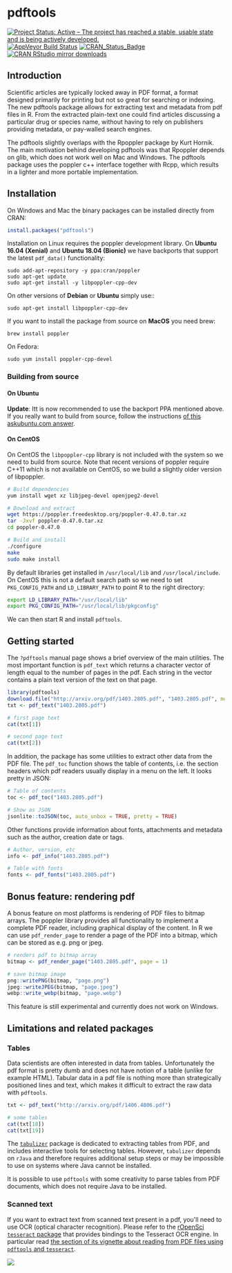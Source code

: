 # pdftools

[![Project Status: Active – The project has reached a stable, usable state and is being actively developed.](http://www.repostatus.org/badges/latest/active.svg)](http://www.repostatus.org/#active)
[![AppVeyor Build Status](https://ci.appveyor.com/api/projects/status/github/ropensci/pdftools?branch=master&svg=true)](https://ci.appveyor.com/project/jeroen/pdftools)
[![CRAN_Status_Badge](http://www.r-pkg.org/badges/version/pdftools)](http://cran.r-project.org/package=pdftools)
[![CRAN RStudio mirror downloads](http://cranlogs.r-pkg.org/badges/pdftools)](http://cran.r-project.org/web/packages/pdftools/index.html)

## Introduction

Scientific articles are typically locked away in PDF format, a format designed primarily for printing but not so great for searching or indexing. The new pdftools package allows for extracting text and metadata from pdf files in R. From the extracted plain-text one could find articles discussing a particular drug or species name, without having to rely on publishers providing metadata, or pay-walled search engines.

The pdftools slightly overlaps with the Rpoppler package by Kurt Hornik. The main motivation behind developing pdftools was that Rpoppler depends on glib, which does not work well on Mac and Windows. The pdftools package uses the poppler c++ interface together with Rcpp, which results in a lighter and more portable implementation.


## Installation

On Windows and Mac the binary packages can be installed directly from CRAN:

```r
install.packages("pdftools")
```

Installation on Linux requires the poppler development library. On __Ubuntu 16.04 (Xenial)__ and __Ubuntu 18.04 (Bionic)__ we have backports that support the latest `pdf_data()` functionality:

```
sudo add-apt-repository -y ppa:cran/poppler
sudo apt-get update
sudo apt-get install -y libpoppler-cpp-dev
```

On other versions of __Debian__ or __Ubuntu__ simply use::

```
sudo apt-get install libpoppler-cpp-dev
```

If you want to install the package from source on __MacOS__ you need brew:

```
brew install poppler
```

On Fedora:

```
sudo yum install poppler-cpp-devel
```

### Building from source

#### On Ubuntu 

__Update__: Itt is now recommended to use the backport PPA mentioned above. If you really want to build from source, follow the instructions [of this askubuntu.com answer](https://askubuntu.com/a/1112947).

#### On CentOS

On CentOS the `libpoppler-cpp` library is not included with the system so we need to build from source. Note that recent versions of poppler require C++11 which is not available on CentOS, so we build a slightly older version of libpoppler.

```sh
# Build dependencies
yum install wget xz libjpeg-devel openjpeg2-devel

# Download and extract
wget https://poppler.freedesktop.org/poppler-0.47.0.tar.xz
tar -Jxvf poppler-0.47.0.tar.xz
cd poppler-0.47.0

# Build and install
./configure
make
sudo make install
```

By default libraries get installed in `/usr/local/lib` and `/usr/local/include`. On CentOS this is not a default search path so we need to set `PKG_CONFIG_PATH` and  `LD_LIBRARY_PATH` to point R to the right directory:

```sh
export LD_LIBRARY_PATH="/usr/local/lib"
export PKG_CONFIG_PATH="/usr/local/lib/pkgconfig"
```

We can then start R and install `pdftools`.

## Getting started

The `?pdftools` manual page shows a brief overview of the main utilities. The most important function is `pdf_text` which returns a character vector of length equal to the number of pages in the pdf. Each string in the vector contains a plain text version of the text on that page.

```r
library(pdftools)
download.file("http://arxiv.org/pdf/1403.2805.pdf", "1403.2805.pdf", mode = "wb")
txt <- pdf_text("1403.2805.pdf")

# first page text
cat(txt[1])

# second page text
cat(txt[2])
```

In addition, the package has some utilities to extract other data from the PDF file. The `pdf_toc` function shows the table of contents, i.e. the section headers which pdf readers usually display in a menu on the left. It looks pretty in JSON:

```r
# Table of contents
toc <- pdf_toc("1403.2805.pdf")

# Show as JSON
jsonlite::toJSON(toc, auto_unbox = TRUE, pretty = TRUE)
```

Other functions provide information about fonts, attachments and metadata such as the author, creation date or tags.


```r
# Author, version, etc
info <- pdf_info("1403.2805.pdf")

# Table with fonts
fonts <- pdf_fonts("1403.2805.pdf")
```

## Bonus feature: rendering pdf

A bonus feature on most platforms is rendering of PDF files to bitmap arrays. The poppler library provides all functionality to implement a complete PDF reader, including graphical display of the content. In R we can use `pdf_render_page` to render a page of the PDF into a bitmap, which can be stored as e.g. png or jpeg.

```r
# renders pdf to bitmap array
bitmap <- pdf_render_page("1403.2805.pdf", page = 1)

# save bitmap image
png::writePNG(bitmap, "page.png")
jpeg::writeJPEG(bitmap, "page.jpeg")
webp::write_webp(bitmap, "page.webp")
```

This feature is still experimental and currently does not work on Windows.

## Limitations and related packages

### Tables

Data scientists are often interested in data from tables. Unfortunately the pdf format is pretty dumb and does not have notion of a table (unlike for example HTML). Tabular data in a pdf file is nothing more than strategically positioned lines and text, which makes it difficult to extract the raw data with `pdftools`.

```r
txt <- pdf_text("http://arxiv.org/pdf/1406.4806.pdf")

# some tables
cat(txt[18])
cat(txt[19])
```

The [`tabulizer`](https://github.com/ropensci/tabulizer) package is dedicated to extracting tables from PDF, and includes interactive tools for selecting tables. However, `tabulizer` depends on `rJava` and therefore requires additional setup steps or may be impossible to use on systems where Java cannot be installed.

It is possible to use `pdftools` with some creativity to parse tables from PDF documents, which does not require Java to be installed.

### Scanned text

If you want to extract text from scanned text present in a pdf, you'll need to use OCR (optical character recognition). Please refer to the [rOpenSci `tesseract` package](https://github.com/ropensci/tesseract) that provides bindings to the Tesseract OCR engine. In particular read [the section of its vignette about reading from PDF files using `pdftools` and `tesseract`](https://cran.r-project.org/web/packages/tesseract/vignettes/intro.html#read_from_pdf_files).


[![](http://ropensci.org/public_images/github_footer.png)](http://ropensci.org)
